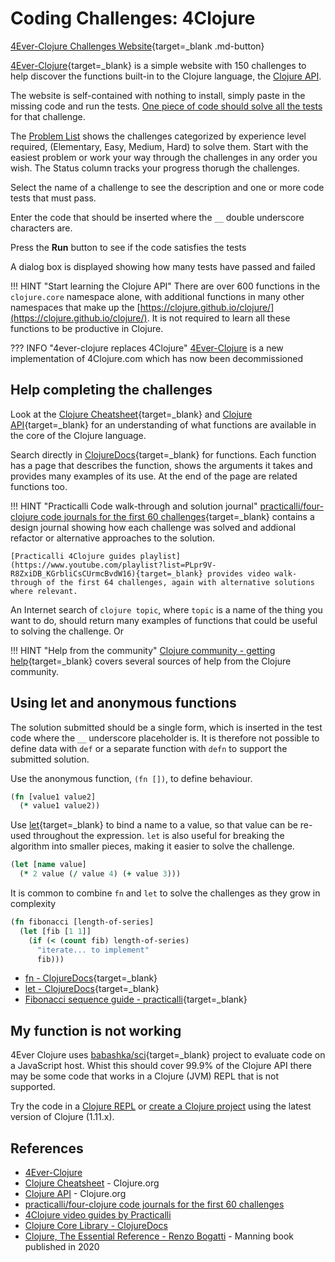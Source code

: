 # Coding Challenges: 4Clojure

[4Ever-Clojure Challenges Website](https://4clojure.oxal.org/){target=_blank .md-button}

[4Ever-Clojure](https://4clojure.oxal.org/){target=_blank} is a simple website with 150 challenges to help discover the functions built-in to the Clojure language, the [Clojure API](https://clojure.github.io/clojure/).

The website is self-contained with nothing to install, simply paste in the missing code and run the tests.  [One piece of code should solve all the tests](#using-let-and-anonymous-functions) for that challenge.

The [Problem List](https://4clojure.oxal.org/) shows the challenges categorized by experience level required, (Elementary, Easy, Medium, Hard) to solve them.  Start with the easiest problem or work your way through the challenges in any order you wish.  The Status column tracks your progress thorugh the challenges.

Select the name of a challenge to see the description and one or more code tests that must pass.

Enter the code that should be inserted where the `__` double underscore characters are.

Press the **Run** button to see if the code satisfies the tests

A dialog box is displayed showing how many tests have passed and failed

!!! HINT "Start learning the Clojure API"
    There are over 600 functions in the `clojure.core` namespace alone, with additional functions in many other namespaces that make up the [https://clojure.github.io/clojure/](https://clojure.github.io/clojure/).  It is not required to learn all these functions to be productive in Clojure.


??? INFO "4ever-clojure replaces 4Clojure"
    [4Ever-Clojure](https://4clojure.oxal.org/) is a new implementation of 4Clojure.com which has now been decommissioned


## Help completing the challenges

Look at the [Clojure Cheatsheet](https://clojure.org/api/cheatsheet){target=_blank} and [Clojure API](https://clojure.org/api/){target=_blank} for an understanding of what functions are available in the core of the Clojure language.

Search directly in [ClojureDocs](https://clojuredocs.org/core-library){target=_blank} for functions.  Each function has a page that describes the function, shows the arguments it takes and provides many examples of its use.  At the end of the page are related functions too.

!!! HINT "Practicalli Code walk-through and solution journal"
    [practicalli/four-clojure code journals for the first 60 challenges](https://github.com/practicalli/four-clojure/){target=_blank} contains a design journal showing how each challenge was solved and addional refactor or alternative approaches to the solution.

    [Practicalli 4Clojure guides playlist](https://www.youtube.com/playlist?list=PLpr9V-R8ZxiDB_KGrbliCsCUrmcBvdW16){target=_blank} provides video walk-through of the first 64 challenges, again with alternative solutions where relevant.


An Internet search of `clojure topic`, where `topic` is a name of the thing you want to do, should return many examples of functions that could be useful to solving the challenge.  Or

!!! HINT "Help from the community"
    [Clojure community - getting help](https://practicalli.github.io/blog/posts/cloure-community-getting-help/){target=_blank} covers several sources of help from the Clojure community.


## Using let and anonymous functions

The solution submitted should be a single form, which is inserted in the test code where the `__` underscore placeholder is.  It is therefore not possible to define data with `def` or a separate function with `defn` to support the submitted solution.

Use the anonymous function, `(fn [])`, to define behaviour.

```clojure
(fn [value1 value2]
  (* value1 value2))
```

Use [let](https://clojuredocs.org/clojure.core/let){target=_blank} to bind a name to a value, so that value can be re-used throughout the expression.  `let` is also useful for breaking the algorithm into smaller pieces, making it easier to solve the challenge.

```clojure
(let [name value]
  (* 2 value (/ value 4) (+ value 3)))
```

It is common to combine `fn` and `let` to solve the challenges as they grow in complexity

```clojure
(fn fibonacci [length-of-series]
  (let [fib [1 1]]
    (if (< (count fib) length-of-series)
      "iterate... to implement"
      fib)))
```

* [fn - ClojureDocs](https://clojuredocs.org/clojure.core/fn){target=_blank}
* [let - ClojureDocs](https://clojuredocs.org/clojure.core/let){target=_blank}
* [Fibonacci sequence guide - practicalli](https://github.com/practicalli/four-clojure/blob/master/src/four_clojure/026_fibonacci_sequence.clj){target=_blank}


## My function is not working

4Ever Clojure uses [babashka/sci](https://github.com/babashka/sci){target=_blank} project to evaluate code on a JavaScript host.  Whist this should cover 99.9% of the Clojure API there may be some code that works in a Clojure (JVM) REPL that is not supported.

Try the code in a [Clojure REPL](/clojure/clojure-cli/rebel-repl/) or [create a Clojure project](/clojure/clojure-cli/create-projects.md) using the latest version of Clojure (1.11.x).


## References
* [4Ever-Clojure](https://4clojure.oxal.com/)
* [Clojure Cheatsheet](https://clojure.org/api/cheatsheet) - Clojure.org
* [Clojure API](https://clojure.github.io/clojure/) - Clojure.org
* [practicalli/four-clojure code journals for the first 60 challenges](https://github.com/practicalli/four-clojure/)
* [4Clojure video guides by Practicalli](https://www.youtube.com/playlist?list=PLpr9V-R8ZxiDB_KGrbliCsCUrmcBvdW16)
* [Clojure Core Library - ClojureDocs](https://clojuredocs.org/core-library)
* [Clojure, The Essential Reference - Renzo Bogatti](https://www.manning.com/books/clojure-the-essential-reference) - Manning book published in 2020
